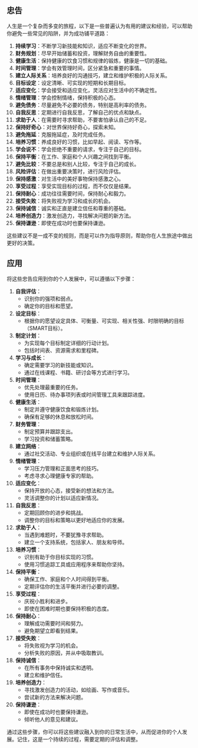 ## 忠告

人生是一个复杂而多变的旅程，以下是一些普遍认为有用的建议和经验，可以帮助你避免一些常见的陷阱，并为成功铺平道路：

1. **持续学习**：不断学习新技能和知识，适应不断变化的世界。
2. **财务规划**：尽早开始储蓄和投资，理解财务自由的重要性。
3. **健康生活**：保持健康的饮食习惯和规律的锻炼，健康是一切的基础。
4. **时间管理**：学会有效管理时间，区分紧急和重要的事情。
5. **建立人际关系**：培养良好的沟通技巧，建立和维护积极的人际关系。
6. **目标设定**：设定清晰、可实现的短期和长期目标。
7. **适应变化**：学会接受和适应变化，灵活应对生活中的不确定性。
8. **情绪管理**：学会控制情绪，保持积极的心态。
9. **避免债务**：尽量避免不必要的债务，特别是高利率的债务。
10. **自我反思**：定期进行自我反思，了解自己的优点和缺点。
11. **求助于人**：在需要时寻求帮助，不要害怕承认自己的不足。
12. **保持好奇心**：对世界保持好奇心，探索未知。
13. **避免拖延**：克服拖延症，及时完成任务。
14. **培养习惯**：养成良好的习惯，比如早起、阅读、写作等。
15. **学会说不**：学会拒绝不重要的请求，专注于自己的目标。
16. **保持平衡**：在工作、家庭和个人兴趣之间找到平衡。
17. **避免比较**：不要总是和别人比较，专注于自己的成长。
18. **风险评估**：在做出重要决策时，进行风险评估。
19. **保持感激**：对生活中的美好事物保持感激之心。
20. **享受过程**：享受实现目标的过程，而不仅仅是结果。
21. **保持耐心**：成功往往需要时间，保持耐心和毅力。
22. **接受失败**：将失败视为学习和成长的机会。
23. **保持诚信**：诚实和正直是建立信任和尊重的基础。
24. **培养创造力**：激发创造力，寻找解决问题的新方法。
25. **保持谦逊**：即使在成功时也要保持谦逊。

这些建议不是一成不变的规则，而是可以作为指导原则，帮助你在人生旅途中做出更好的决策。

## 应用

将这些忠告应用到你的个人发展中，可以遵循以下步骤：

1. **自我评估**：
   - 识别你的强项和弱点。
   - 确定你的目标和愿望。
2. **设定目标**：
   - 根据你的愿望设定具体、可衡量、可实现、相关性强、时限明确的目标（SMART目标）。
3. **制定计划**：
   - 为实现每个目标制定详细的行动计划。
   - 包括时间表、资源需求和里程碑。
4. **学习与成长**：
   - 确定需要学习的新技能或知识。
   - 通过在线课程、书籍、研讨会等方式进行学习。
5. **时间管理**：
   - 优先处理最重要的任务。
   - 使用日历、待办事项列表或时间管理工具来跟踪进度。
6. **健康生活**：
   - 制定并遵守健康饮食和锻炼计划。
   - 确保有足够的休息和放松时间。
7. **财务管理**：
   - 制定预算并跟踪支出。
   - 学习投资和储蓄策略。
8. **建立网络**：
   - 通过社交活动、专业组织或在线平台建立和维护人际关系。
9. **情绪管理**：
   - 学习压力管理和正面思考的技巧。
   - 考虑寻求心理健康专家的帮助。
10. **适应变化**：
    - 保持开放的心态，接受新的想法和方法。
    - 灵活调整你的计划以适应新情况。
11. **自我反思**：
    - 定期回顾你的进步和挑战。
    - 调整你的目标和策略以更好地适应你的发展。
12. **求助于人**：
    - 当遇到难题时，不要犹豫寻求帮助。
    - 建立一个支持系统，包括家人、朋友和导师。
13. **培养习惯**：
    - 识别有助于你目标实现的习惯。
    - 使用习惯追踪工具或应用程序来帮助你坚持。
14. **保持平衡**：
    - 确保工作、家庭和个人时间得到平衡。
    - 定期评估你的生活平衡并进行必要的调整。
15. **享受过程**：
    - 庆祝小胜利和进步。
    - 即使在困难时期也要保持积极的态度。
16. **保持耐心**：
    - 理解成功需要时间和努力。
    - 避免期望立即看到结果。
17. **接受失败**：
    - 将失败视为学习的机会。
    - 分析失败的原因，并从中吸取教训。
18. **保持诚信**：
    - 在所有事务中保持诚实和透明。
    - 建立和维护信任。
19. **培养创造力**：
    - 寻找激发创造力的活动，如绘画、写作或音乐。
    - 尝试新的方法来解决问题。
20. **保持谦逊**：
    - 即使在成功时也要保持谦逊。
    - 倾听他人的意见和建议。

通过这些步骤，你可以将这些建议融入到你的日常生活中，从而促进你的个人发展。记住，这是一个持续的过程，需要定期的评估和调整。
